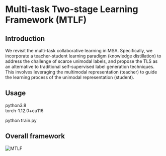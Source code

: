 # Multi-task Two-stage Learning Framework (MTLF)

## Introduction
We revisit the multi-task collaborative learning in MSA. Specifically, we incorporate a teacher-student learning paradigm (knowledge distillation) to address the challenge of scarce unimodal labels, and propose the TLS as an alternative to traditional self-supervised label generation techniques. This involves leveraging the multimodal representation (teacher) to guide the learning process of the unimodal representation (student).

## Usage
python3.8    
torch-1.12.0+cu116

python train.py

## Overall framework
![MTLF](/Image/overall_framework.jpg)
